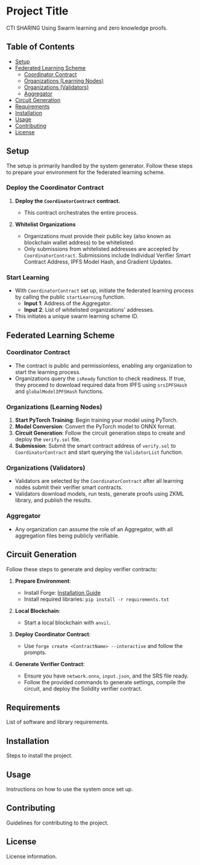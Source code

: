 # Project Title

CTI SHARING Using Swarm learning and zero knowledge proofs.

## Table of Contents

- [Setup](#setup)
- [Federated Learning Scheme](#federated-learning-scheme)
    - [Coordinator Contract](#coordinator-contract)
    - [Organizations (Learning Nodes)](#organizations-learning-nodes)
    - [Organizations (Validators)](#organizations-validators)
    - [Aggregator](#aggregator)
- [Circuit Generation](#circuit-generation)
- [Requirements](#requirements)
- [Installation](#installation)
- [Usage](#usage)
- [Contributing](#contributing)
- [License](#license)

## Setup

The setup is primarily handled by the system generator. Follow these steps to prepare your environment for the federated learning scheme.

### Deploy the Coordinator Contract

1. **Deploy the `CoordinatorContract` contract.**
    - This contract orchestrates the entire process.

2. **Whitelist Organizations**
    - Organizations must provide their public key (also known as blockchain wallet address) to be whitelisted.
    - Only submissions from whitelisted addresses are accepted by `CoordinatorContract`. Submissions include Individual Verifier Smart Contract Address, IPFS Model Hash, and Gradient Updates.

### Start Learning

- With `CoordinatorContract` set up, initiate the federated learning process by calling the public `startLearning` function.
    - **Input 1**: Address of the Aggregator.
    - **Input 2**: List of whitelisted organizations' addresses.
- This initiates a unique swarm learning scheme ID.

## Federated Learning Scheme

### Coordinator Contract

- The contract is public and permissionless, enabling any organization to start the learning process.
- Organizations query the `isReady` function to check readiness. If true, they proceed to download required data from IPFS using `srsIPFSHash` and `globalModelIPFSHash` functions.

### Organizations (Learning Nodes)

1. **Start PyTorch Training**: Begin training your model using PyTorch.
2. **Model Conversion**: Convert the PyTorch model to ONNX format.
3. **Circuit Generation**: Follow the circuit generation steps to create and deploy the `verify.sol` file.
4. **Submission**: Submit the smart contract address of `verify.sol` to `CoordinatorContract` and start querying the `ValidatorList` function.

### Organizations (Validators)

- Validators are selected by the `CoordinatorContract` after all learning nodes submit their verifier smart contracts.
- Validators download models, run tests, generate proofs using ZKML library, and publish the results.

### Aggregator

- Any organization can assume the role of an Aggregator, with all aggregation files being publicly verifiable.

## Circuit Generation

Follow these steps to generate and deploy verifier contracts:

1. **Prepare Environment**:
    - Install Forge: [Installation Guide](https://book.getfoundry.sh/getting-started/installation)
    - Install required libraries: `pip install -r requirements.txt`

2. **Local Blockchain**:
    - Start a local blockchain with `anvil`.

3. **Deploy Coordinator Contract**:
    - Use `forge create <ContractName> --interactive` and follow the prompts.

4. **Generate Verifier Contract**:
    - Ensure you have `network.onnx`, `input.json`, and the SRS file ready.
    - Follow the provided commands to generate settings, compile the circuit, and deploy the Solidity verifier contract.

## Requirements

List of software and library requirements.

## Installation

Steps to install the project.

## Usage

Instructions on how to use the system once set up.

## Contributing

Guidelines for contributing to the project.

## License

License information.
